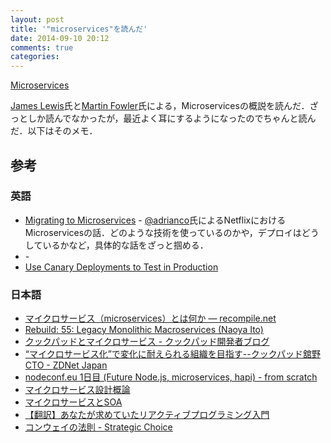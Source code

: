 ```yaml
---
layout: post
title: '"microservices"を読んだ'
date: 2014-09-10 20:12
comments: true
categories: 
---
```


[Microservices](http://martinfowler.com/articles/microservices.html)

[James Lewis](https://twitter.com/boicy)氏と[Martin Fowler](http://www.martinfowler.com/)氏による，Microservicesの概説を読んだ．ざっとしか読んでなかったが，最近よく耳にするようになったのでちゃんと読んだ．以下はそのメモ．



## 参考

### 英語

- [Migrating to Microservices](http://qconlondon.com/dl/qcon-london-2014/slides/AdrianCockcroft_MigratingToMicroservices.pdf) - [@adrianco](https://twitter.com/adrianco)氏によるNetflixにおけるMicroservicesの話．どのような技術を使っているのかや，デプロイはどうしているかなど，具体的な話をざっと掴める．
- []() - 
- [Use Canary Deployments to Test in Production](http://www.infoq.com/news/2013/03/canary-release-improve-quality)

### 日本語

- [マイクロサービス（microservices）とは何か — recompile.net](https://recompile.net/posts/microservices.html)
- [Rebuild: 55: Legacy Monolithic Macroservices (Naoya Ito)](http://rebuild.fm/55/)
- [クックパッドとマイクロサービス - クックパッド開発者ブログ](http://techlife.cookpad.com/entry/2014/09/08/093000)
- [“マイクロサービス化”で変化に耐えられる組織を目指す--クックパッド舘野CTO - ZDNet Japan](http://japan.zdnet.com/cio/sp_12executive/35052867/)
- [nodeconf.eu 1日目 (Future Node.js, microservices, hapi) - from scratch](http://yosuke-furukawa.hatenablog.com/entry/2014/09/09/174601)
- [マイクロサービス設計概論](http://www.infoq.com/jp/news/2014/06/introducing-microservices)
- [マイクロサービスとSOA](http://www.infoq.com/jp/news/2014/03/microservices-soa)
- [【翻訳】あなたが求めていたリアクティブプログラミング入門](http://ninjinkun.hatenablog.com/entry/introrxja)
- [コンウェイの法則 - Strategic Choice](http://d.hatena.ne.jp/asakichy/20140502/1398981766)

